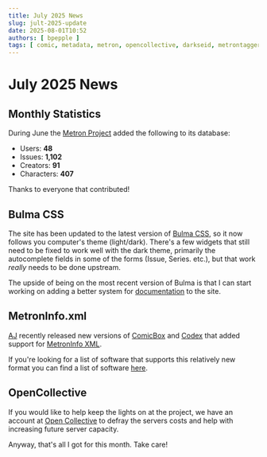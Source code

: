```yaml
---
title: July 2025 News
slug: jult-2025-update
date: 2025-08-01T10:52
authors: [ bpepple ]
tags: [ comic, metadata, metron, opencollective, darkseid, metrontagger ]
---
```


# July 2025 News

## Monthly Statistics

During June the [Metron Project](https://metron.cloud/) added the following to its database:

- Users: **48**
- Issues: **1,102**
- Creators: **91**
- Characters: **407**

Thanks to everyone that contributed!

## Bulma CSS

The site has been updated to the latest version of [Bulma CSS](https://bulma.io/), so it now 
follows you computer's theme (light/dark). There's a few widgets that still need to be fixed to 
work well with the dark theme, primarily the autocomplete fields in some of the forms (Issue, 
Series. etc.), but that work _really_ needs to be done upstream.

The upside of being on the most recent version of Bulma is that I can start working on adding a 
better system for [documentation](../2025-06-01-april-may-update/index.md#documentation) to the site.

## MetronInfo.xml

[AJ](https://github.com/ajslater) recently released new versions of 
[ComicBox](https://github.com/ajslater/comicbox) and [Codex](https://github.com/ajslater/codex) 
that added support for [MetronInfo XML](https://github.com/Metron-Project/metroninfo).

If you're looking for a list of software that supports this relatively new format you can find a 
list of software 
[here](https://github.com/Metron-Project/metroninfo?tab=readme-ov-file#what-software-currently-supports-it).

## OpenCollective

If you would like to help keep the lights on at the project, we have an account at
[Open Collective](https://opencollective.com/metron) to defray the servers costs and help with increasing future
server capacity.

Anyway, that's all I got for this month. Take care!